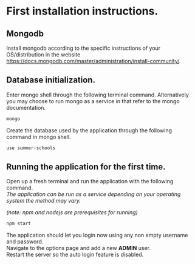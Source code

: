 # First installation instructions.
## Mongodb
Install mongodb according to the specific instructions of your OS/distribution in the website https://docs.mongodb.com/master/administration/install-community/.
## Database initialization.
Enter mongo shell through the following terminal command. Alternatively you may choose to run mongo as a service in that refer to the mongo documentation.
```bash
mongo
```
Create the database used by the application through the following command in mongo shell.
```bash
use summer-schools
```
## Running the application for the first time.
Open up a fresh terminal and run the application with the following command.<br />
_The application can be run as a service depending on your operating system the method may vary._<br />

_(note: npm and nodejs are prerequisites for running)_
```bash
npm start
```
The application should let you login now using any non empty username and password.<br />
Navigate to the options page and add a new **ADMIN** user.<br />
Restart the server so the auto login feature is disabled. 
